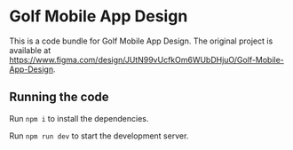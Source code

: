 
  # Golf Mobile App Design

  This is a code bundle for Golf Mobile App Design. The original project is available at https://www.figma.com/design/JUtN99vUcfkOm6WUbDHjuO/Golf-Mobile-App-Design.

  ## Running the code

  Run `npm i` to install the dependencies.

  Run `npm run dev` to start the development server.
  